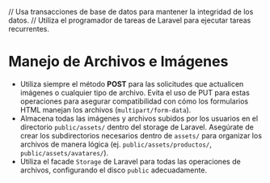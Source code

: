 // Usa transacciones de base de datos para mantener la integridad de los datos.
// Utiliza el programador de tareas de Laravel para ejecutar tareas recurrentes.

# Manejo de Archivos e Imágenes

-   Utiliza siempre el método **POST** para las solicitudes que actualicen imágenes o cualquier tipo de archivo. Evita el uso de PUT para estas operaciones para asegurar compatibilidad con cómo los formularios HTML manejan los archivos (`multipart/form-data`).
-   Almacena todas las imágenes y archivos subidos por los usuarios en el directorio `public/assets/` dentro del storage de Laravel. Asegúrate de crear los subdirectorios necesarios dentro de `assets/` para organizar los archivos de manera lógica (ej. `public/assets/productos/`, `public/assets/avatares/`).
-   Utiliza el facade `Storage` de Laravel para todas las operaciones de archivos, configurando el disco `public` adecuadamente.
